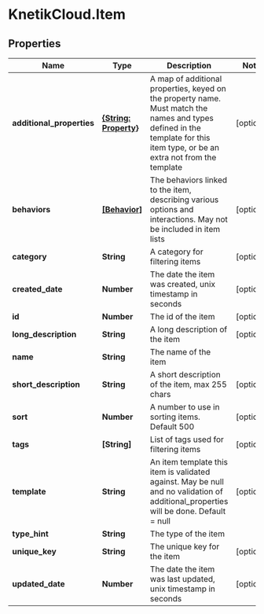 # KnetikCloud.Item

## Properties
Name | Type | Description | Notes
------------ | ------------- | ------------- | -------------
**additional_properties** | [**{String: Property}**](Property.md) | A map of additional properties, keyed on the property name.  Must match the names and types defined in the template for this item type, or be an extra not from the template | [optional] 
**behaviors** | [**[Behavior]**](Behavior.md) | The behaviors linked to the item, describing various options and interactions. May not be included in item lists | [optional] 
**category** | **String** | A category for filtering items | [optional] 
**created_date** | **Number** | The date the item was created, unix timestamp in seconds | [optional] 
**id** | **Number** | The id of the item | [optional] 
**long_description** | **String** | A long description of the item | [optional] 
**name** | **String** | The name of the item | 
**short_description** | **String** | A short description of the item, max 255 chars | [optional] 
**sort** | **Number** | A number to use in sorting items.  Default 500 | [optional] 
**tags** | **[String]** | List of tags used for filtering items | [optional] 
**template** | **String** | An item template this item is validated against.  May be null and no validation of additional_properties will be done.  Default &#x3D; null | [optional] 
**type_hint** | **String** | The type of the item | 
**unique_key** | **String** | The unique key for the item | [optional] 
**updated_date** | **Number** | The date the item was last updated, unix timestamp in seconds | [optional] 



